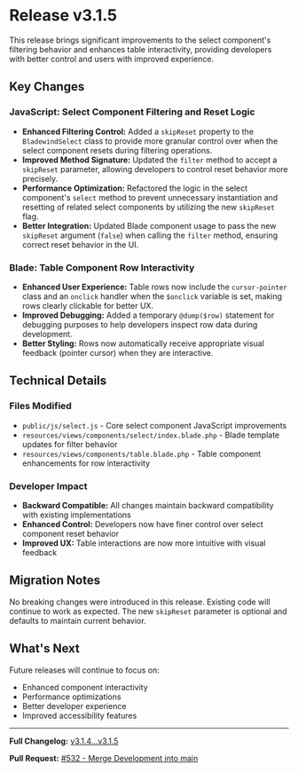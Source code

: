 # Release v3.1.5

This release brings significant improvements to the select component's filtering behavior and enhances table interactivity, providing developers with better control and users with improved experience.

## Key Changes

### JavaScript: Select Component Filtering and Reset Logic

* **Enhanced Filtering Control:** Added a `skipReset` property to the `BladewindSelect` class to provide more granular control over when the select component resets during filtering operations.
* **Improved Method Signature:** Updated the `filter` method to accept a `skipReset` parameter, allowing developers to control reset behavior more precisely.
* **Performance Optimization:** Refactored the logic in the select component's `select` method to prevent unnecessary instantiation and resetting of related select components by utilizing the new `skipReset` flag.
* **Better Integration:** Updated Blade component usage to pass the new `skipReset` argument (`false`) when calling the `filter` method, ensuring correct reset behavior in the UI.

### Blade: Table Component Row Interactivity

* **Enhanced User Experience:** Table rows now include the `cursor-pointer` class and an `onclick` handler when the `$onclick` variable is set, making rows clearly clickable for better UX.
* **Improved Debugging:** Added a temporary `@dump($row)` statement for debugging purposes to help developers inspect row data during development.
* **Better Styling:** Rows now automatically receive appropriate visual feedback (pointer cursor) when they are interactive.

## Technical Details

### Files Modified
- `public/js/select.js` - Core select component JavaScript improvements
- `resources/views/components/select/index.blade.php` - Blade template updates for filter behavior
- `resources/views/components/table.blade.php` - Table component enhancements for row interactivity

### Developer Impact
- **Backward Compatible:** All changes maintain backward compatibility with existing implementations
- **Enhanced Control:** Developers now have finer control over select component reset behavior
- **Improved UX:** Table interactions are now more intuitive with visual feedback

## Migration Notes

No breaking changes were introduced in this release. Existing code will continue to work as expected. The new `skipReset` parameter is optional and defaults to maintain current behavior.

## What's Next

Future releases will continue to focus on:
- Enhanced component interactivity
- Performance optimizations
- Better developer experience
- Improved accessibility features

---

**Full Changelog:** [v3.1.4...v3.1.5](https://github.com/mkocansey/bladewind/compare/v3.1.4...v3.1.5)

**Pull Request:** [#532 - Merge Development into main](https://github.com/mkocansey/bladewind/pull/532)